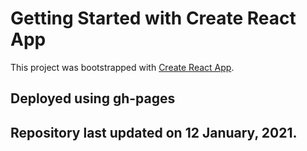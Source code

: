# Getting Started with Create React App

This project was bootstrapped with [Create React App](https://github.com/facebook/create-react-app).

## Deployed using gh-pages

## Repository last updated on 12 January, 2021.
